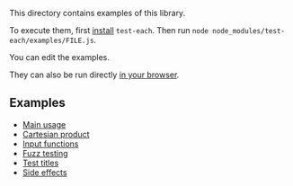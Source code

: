 This directory contains examples of this library.

To execute them, first [install](../README.md#install) `test-each`. Then run
`node node_modules/test-each/examples/FILE.js`.

You can edit the examples.

They can also be run directly
[in your browser](https://repl.it/@ehmicky/test-each).

## Examples

- [Main usage](main.js)
- [Cartesian product](cartesian.js)
- [Input functions](functions.js)
- [Fuzz testing](fuzz.js)
- [Test titles](title.js)
- [Side effects](side_effects.js)
